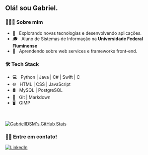 <h2>Olá! sou Gabriel.</h2>

<h3> 👨🏻‍💻 Sobre mim </h3>

- 🤔 &nbsp; Explorando novas tecnologias e desenvolvendo aplicações.
- 🎓 &nbsp; Aluno de Sistemas de Informação na **Universidade Federal Fluminense**
- 🌱 &nbsp; Aprendendo sobre web services e frameworks front-end.

<h3>🛠 Tech Stack</h3>

- 💻 &nbsp; Python | Java | C# | Swift | C 
- 🌐 &nbsp; HTML | CSS | JavaScript
- 🛢 &nbsp; MySQL | PostgreSQL
- 🔧 &nbsp; Git | Markdown
- 🖥 &nbsp; GIMP

<br/>

[![GabrielIDSM's GitHub Stats](https://github-readme-stats.vercel.app/api?username=GabrielIDSM&show_icons=true)](https://github.com/GabrielIDSM)

<h3> 🤝🏻 Entre em contato! </h3>

<p align="left">
<a href="https://www.linkedin.com/in/gabriel-inacio-uff/"><img alt="LinkedIn" src="https://img.shields.io/badge/LinkedIn-Gabriel%20Inácio-blue?style=flat-square&logo=linkedin"></a>
